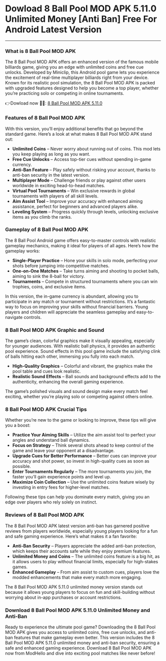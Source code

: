 # Dowload 8 Ball Pool MOD APK 5.11.0 Unlimited Money [Anti Ban] Free For Android Latest Version

---

### What is 8 Ball Pool MOD APK

The 8 Ball Pool MOD APK offers an enhanced version of the famous mobile billiards game, giving you an edge with unlimited coins and free cue unlocks. Developed by Miniclip, this Android pool game lets you experience the excitement of real-time multiplayer billiards right from your device. Known for its realistic pool simulation, the 8 Ball Pool MOD APK is packed with upgraded features designed to help you become a top player, whether you’re practicing solo or competing in online tournaments.


👉Dowload now 🦯🦯: [8 Ball Pool MOD APK 5.11.0](https://modhello.com/8-ball-pool/)

### Features of 8 Ball Pool MOD APK

With this version, you’ll enjoy additional benefits that go beyond the standard game. Here’s a look at what makes 8 Ball Pool MOD APK stand out:

- **Unlimited Coins** – Never worry about running out of coins. This mod lets you keep playing as long as you want.
- **Free Cue Unlocks** – Access top-tier cues without spending in-game currency.
- **Anti-Ban Feature** – Play safely without risking your account, thanks to anti-ban security in the latest version.
- **Multiplayer Mode** – Challenge friends or play against other users worldwide in exciting head-to-head matches.
- **Virtual Pool Tournaments** – Win exclusive rewards in global tournaments with players of all skill levels.
- **Aim Assist Tool** – Improve your accuracy with enhanced aiming assistance, perfect for beginners and advanced players alike.
- **Leveling System** – Progress quickly through levels, unlocking exclusive items as you climb the ranks.

### Gameplay of 8 Ball Pool MOD APK

The 8 Ball Pool Android game offers easy-to-master controls with realistic gameplay mechanics, making it ideal for players of all ages. Here’s how the gameplay works:

- **Single-Player Practice** – Hone your skills in solo mode, perfecting your shots before jumping into competitive matches.
- **One-on-One Matches** – Take turns aiming and shooting to pocket balls, aiming to sink the 8-ball for victory.
- **Tournaments** – Compete in structured tournaments where you can win trophies, coins, and exclusive items.

In this version, the in-game currency is abundant, allowing you to participate in any match or tournament without restrictions. It’s a fantastic way to focus on improving your skills without financial barriers. Young players and children will appreciate the seamless gameplay and easy-to-navigate controls.

### 8 Ball Pool MOD APK Graphic and Sound

The game’s clean, colorful graphics make it visually appealing, especially for younger audiences. With realistic ball physics, it provides an authentic pool experience. Sound effects in this pool game include the satisfying clink of balls hitting each other, immersing you fully into each match.

- **High-Quality Graphics** – Colorful and vibrant, the graphics make the pool table and cues look realistic.
- **Realistic Sound Effects** – Ball sounds and background effects add to the authenticity, enhancing the overall gaming experience.

The game’s polished visuals and sound design make every match feel exciting, whether you’re playing solo or competing against others online.

### 8 Ball Pool MOD APK Crucial Tips

Whether you’re new to the game or looking to improve, these tips will give you a boost:

- **Practice Your Aiming Skills** – Utilize the aim assist tool to perfect your angles and understand ball dynamics.
- **Focus on Strategy** – Think several shots ahead to keep control of the game and leave your opponent at a disadvantage.
- **Upgrade Cues for Better Performance** – Better cues can improve your accuracy and shot power, so invest in high-quality cues as soon as possible.
- **Enter Tournaments Regularly** – The more tournaments you join, the faster you’ll gain experience points and level up.
- **Maximize Coin Collection** – Use the unlimited coins feature wisely by investing in entry fees for higher-level matches.

Following these tips can help you dominate every match, giving you an edge over players who rely solely on instinct. 

### Reviews of 8 Ball Pool MOD APK

The 8 Ball Pool MOD APK latest version anti-ban has garnered positive reviews from players worldwide, especially young players looking for a fun and safe gaming experience. Here’s what makes it a fan favorite:

- **Anti-Ban Security** – Players appreciate the added anti-ban protection, which keeps their accounts safe while they enjoy premium features.
- **Unlimited Money and Coins** – The unlimited coins feature is a big hit, as it allows users to play without financial limits, especially for high-stakes games.
- **Enhanced Gameplay** – From aim assist to custom cues, players love the modded enhancements that make every match more engaging.

The 8 Ball Pool MOD APK 5.11.0 unlimited money version stands out because it allows young players to focus on fun and skill-building without worrying about in-app purchases or account restrictions.

### Download 8 Ball Pool MOD APK 5.11.0 Unlimited Money and Anti-Ban

Ready to experience the ultimate pool game? Downloading the 8 Ball Pool MOD APK gives you access to unlimited coins, free cue unlocks, and anti-ban features that make gameplay even better. This version includes the 8 Ball Pool MOD APK 5.11.0 unlimited money and anti-ban security, ensuring a safe and enhanced gaming experience. Download 8 Ball Pool MOD APK now from ModHello and dive into exciting pool matches like never before!

